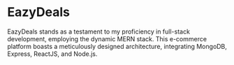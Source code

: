 # EazyDeals
EazyDeals stands as a testament to my proficiency in full-stack development, employing the dynamic MERN stack. This e-commerce platform boasts a meticulously designed architecture, integrating MongoDB, Express, ReactJS, and Node.js.
